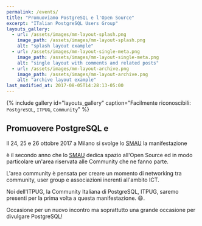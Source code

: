 ```yaml
---
permalink: /events/
title: "Promuoviamo PostgreSQL e l'Open Source"
excerpt: "ITalian PostgreSQL Users Group"
layouts_gallery:
  - url: /assets/images/mm-layout-splash.png
    image_path: /assets/images/mm-layout-splash.png
    alt: "splash layout example"
  - url: /assets/images/mm-layout-single-meta.png
    image_path: /assets/images/mm-layout-single-meta.png
    alt: "single layout with comments and related posts"
  - url: /assets/images/mm-layout-archive.png
    image_path: /assets/images/mm-layout-archive.png
    alt: "archive layout example"
last_modified_at: 2017-08-05T14:28:13-05:00
---
```


{% include gallery id="layouts_gallery" caption="Facilmente riconoscibili: `PostgreSQL`, `ITPUG`, `Community`" %}

## Promuovere PostgreSQL e 

Il 24, 25 e 26 ottobre 2017 a Milano si svolge lo [SMAU](http://www.smau.it/company/pages/home/) la manifestazione

è il secondo anno che lo [SMAU](http://www.smau.it/company/search/?csrfmiddlewaretoken=9c1899072884ee7b695a3f5ffa584815&q=open+source#exhibitors) dedica spazio all'Open Source ed in modo particolare un'area riservata alle Community che ne fanno parte.

L'area community è pensata per creare un momento di networking tra community, user group e associazioni inerenti all'ambito ICT.

Noi dell'ITPUG, la Community Italiana di PostgreSQL, ITPUG, saremo presenti per la prima volta a questa manifestazione. :smile:.

Occasione per un nuovo incontro ma soprattutto una grande occasione per divulgare PostgreSQL!
